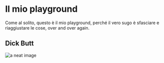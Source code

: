 # Il mio playground 

Come al solito, questo è il mio playground, perché il vero sugo è sfasciare e riaggiustare le cose, over and over again. 

## Dick Butt

![a neat image](http://demaitalia.s3.amazonaws.com/db.jpg)

